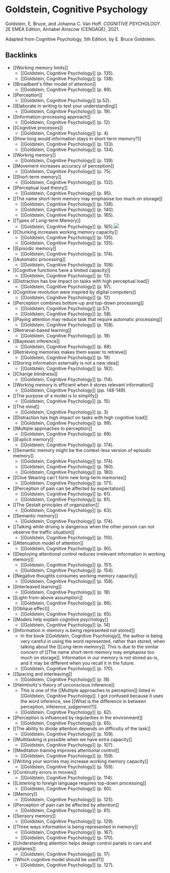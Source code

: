 # Goldstein, Cognitive Psychology
Goldstein, E. Bruce, and Johanna C. Van Hoff. *COGNITIVE PSYCHOLOGY*. 2E EMEA Edition, Annabel Ainscow (CENGAGE), 2021.

Adapted from Cognitive Psychology, 5th Edition, by E. Bruce Goldstein.

## Backlinks
* [[Working memory limits]]
	* [[Goldstein, Cognitive Psychology]] (p. 135).
	* [[Goldstein, Cognitive Psychology]]  (p. 138).
* [[Broadbent's filter model of attention]]
	* [[Goldstein, Cognitive Psychology]] (p. 89).
* [[Perception]]
	* [[Goldstein, Cognitive Psychology]] (p.52).
* [[Elaborate in writing to test your understanding]]
	* [[Goldstein, Cognitive Psychology]] (p. 19).
* [[Information-processing approach]]
	* [[Goldstein, Cognitive Psychology]] (p. 12)
* [[Cognitive processes]]
	* [[Goldstein, Cognitive Psychology]] (p. 4)
* [[How long would information stays in short-term memory?]]
	* [[Goldstein, Cognitive Psychology]] (p. 133).
	* [[Goldstein, Cognitive Psychology]] (p. 134).
* [[Working memory]]
	* [[Goldstein, Cognitive Psychology]] (p. 139).
* [[Movement increases accuracy of perception]]
	* [[Goldstein, Cognitive Psychology]] (p. 75).
* [[Short-term memory]]
	* [[Goldstein, Cognitive Psychology]] (p. 132).
* [[Perceptual load theory]]
	* [[Goldstein, Cognitive Psychology]] (p. 95).
* [[The name short-term memory may emphasise too much on storage]]
	* [[Goldstein, Cognitive Psychology]] (p. 138).
	* [[Goldstein, Cognitive Psychology]] (p. 140).
	* [[Goldstein, Cognitive Psychology]] (p. 165).
* [[Types of Long-term Memory]]
	* [[Goldstein, Cognitive Psychology]] (p. 165).![](ltm.jpg)
* [[Chunking increases working memory capacity]]
	* [[Goldstein, Cognitive Psychology]] (p. 135).
	* [[Goldstein, Cognitive Psychology]] (p. 135).
* [[Episodic memory]]
	* [[Goldstein, Cognitive Psychology]] (p. 174).
* [[Automatic processing]]
	* [[Goldstein, Cognitive Psychology]] (p. 108).
* [[Cognitive functions have a limited capacity]]
	* [[Goldstein, Cognitive Psychology]] (p. 13)
* [[Distraction has low impact on tasks with high perceptual load]]
	* [[Goldstein, Cognitive Psychology]] (p. 97).
* [[Cognitive revolution were inspired by digital computers]]
	* [[Goldstein, Cognitive Psychology]] (p. 12)
* [[Perception combines bottom-up and top-down processing]]
	* [[Goldstein, Cognitive Psychology]]  (p.57).
	* [[Goldstein, Cognitive Psychology]] (p. 58).
* [[Paying attention may reduce task that require automatic processing]]
	* [[Goldstein, Cognitive Psychology]] (p. 108).
* [[Retrieval-based learning]]
	* [[Goldstein, Cognitive Psychology]] (p. 18)
* [[Bayesian inference]]
	* [[Goldstein, Cognitive Psychology]] (p. 68).
* [[Retrieving memories makes them easier to retrieve]]
	* [[Goldstein, Cognitive Psychology]] (p. 19)
* [[Storing information externally is not a new idea]]
	* [[Goldstein, Cognitive Psychology]] (p. 182).
* [[Change blindness]]
	* [[Goldstein, Cognitive Psychology]] (p. 114).
* [[Working memory is efficient when it stores relevant information]]
	* [[Goldstein, Cognitive Psychology]] (pp. 148-149).
* [[The purpose of a model is to simplify]]
	* [[Goldstein, Cognitive Psychology]] (p. 15)
* [[The mind]]
	* [[Goldstein, Cognitive Psychology]] (p. 3)
* [[Distraction has high impact on tasks with high cognitive load]]
	* [[Goldstein, Cognitive Psychology]] (p. 99).
* [[Multiple approaches to perception]]
	* [[Goldstein, Cognitive Psychology]] (p. 69).
* [[Explicit memory]]
	* [[Goldstein, Cognitive Psychology]] (p. 174).
* [[Semantic memory might be the context-less version of episodic memory]]
	* [[Goldstein, Cognitive Psychology]] (p. 174).
	* [[Goldstein, Cognitive Psychology]] (p. 180).
	* [[Goldstein, Cognitive Psychology]] (p. 180).
* [[Clive Wearing can't form new long-term memories]]
	* [[Goldstein, Cognitive Psychology]] (p. 171).
* [[Perception of pain can be affected by expectation]]
	* [[Goldstein, Cognitive Psychology]] (p. 61).
	* [[Goldstein, Cognitive Psychology]] (p. 61).
* [[The Gestalt principles of organization]]
	* [[Goldstein, Cognitive Psychology]] (p. 63).
* [[Semantic memory]]
	* [[Goldstein, Cognitive Psychology]] (p. 174).
* [[Talking while driving is dangerous when the other person can not observe the traffic situation]]
	* [[Goldstein, Cognitive Psychology]] (p. 110).
* [[Attenuation model of attention]]
	* [[Goldstein, Cognitive Psychology]] (p. 90).
* [[Deploying attentional control reduces irrelevant information in working memory]]
	* [[Goldstein, Cognitive Psychology]] (p. 151).
	* [[Goldstein, Cognitive Psychology]] (p. 154).
* [[Negative thoughts consumes working memory capacity]]
	* [[Goldstein, Cognitive Psychology]] (p. 158).
* [[Interleaved learning]]
	* [[Goldstein, Cognitive Psychology]] (p. 18)
* [[Light-from-above assumption]]
	* [[Goldstein, Cognitive Psychology]] (p. 66).
* [[Oblique effect]]
	* [[Goldstein, Cognitive Psychology]] (p. 65).
* [[Models help explain cognitive psychology]]
	* [[Goldstein, Cognitive Psychology]] (p. 14)
* [[Information in memory is being represented not stored]]
	* In the book [[Goldstein, Cognitive Psychology]], the author is being very careful in using the word represented, rather than stored, when talking about the [[Long-term memory]]. This is due to the similar concern of [[The name short-term memory may emphasise too much on storage]]. Information in our memory is not stored as-is, and it may be different when you recall it in the future.
	* [[Goldstein, Cognitive Psychology]] (p. 170).
* [[Spacing and interleaving]]
	* [[Goldstein, Cognitive Psychology]] (p .18)
* [[Helmholtz's theory of unconscious inference]]
	* This is one of the [[Multiple approaches to perception]] listed in [[Goldstein, Cognitive Psychology]]. I got confused because it uses the word inference, see [[What is the difference in between perception, inference, judgement?]].
	* [[Goldstein, Cognitive Psychology]] (p. 62).
* [[Perception is influenced by regularities in the environment]]
	* [[Goldstein, Cognitive Psychology]] (p. 65).
* [[The ability to divide attention depends on difficulty of the task]]
	* [[Goldstein, Cognitive Psychology]] (p. 109).
* [[Multitasking is possible when we have extra capacity]]
	* [[Goldstein, Cognitive Psychology]] (p. 107).
* [[Meditation training improves attentional control]]
	* [[Goldstein, Cognitive Psychology]] (p. 159).
* [[Writing your worries may increase working memory capacity]]
	* [[Goldstein, Cognitive Psychology]] (p. 159).
* [[Continuity errors in movies]]
	* [[Goldstein, Cognitive Psychology]] (p. 114).
* [[Listening to foreign language requires top-down processing]]
	* [[Goldstein, Cognitive Psychology]] (p. 60).
* [[Memory]]
	* [[Goldstein, Cognitive Psychology]] (p. 125).
* [[Perception of pain can be affected by attention]]
	* [[Goldstein, Cognitive Psychology]] (p. 61).
* [[Sensory memory]]
	* [[Goldstein, Cognitive Psychology]] (p. 129).
* [[Three ways information is being represented in memory]]
	* [[Goldstein, Cognitive Psychology]] (p. 167).
	* [[Goldstein, Cognitive Psychology]] (p. 170).
* [[Understanding attention helps design control panels in cars and airplanes]]
	* [[Goldstein, Cognitive Psychology]] (p. 17)
* [[Which cognitive model should be used?]]
	* [[Goldstein, Cognitive Psychology]] (p. 127).

<!-- #evergreen #literature #^inbox/book -->

<!-- {BearID:F5B19D3E-91F4-49C8-A21B-2A3B30E8F2DF-1581-00000068458FC7DD} -->
